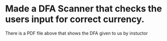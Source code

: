 # Made a DFA Scanner that checks the users input for correct currency.
There is a PDF file above that shows the DFA given to us by instuctor
